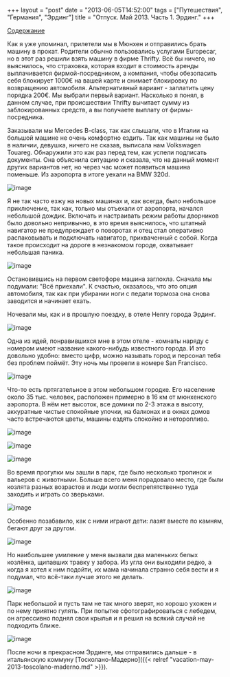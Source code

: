 +++
layout = "post"
date = "2013-06-05T14:52:00"
tags = ["Путешествия", "Германия", "Эрдинг"]
title = "Отпуск. Май 2013. Часть 1. Эрдинг."
+++

[Содержание](http://theuniversearound.tumblr.com/blog/52147636517/2013)

Как я уже упоминал, прилетели мы в Мюнхен и отправились брать машину в прокат. Родители обычно пользовались услугами Europecar, но в этот раз решили взять машину в фирме Thrifty. Всё бы ничего, но выяснилось, что страховка, которая входит в стоимость аренды выплачивается фирмой-посредником, а компания, чтобы обезопасить себя блокирует 1000€ на вашей карте и снимает блокировку по возвращению автомобиля. Альтернативный вариант - заплатить цену порядка 200€. Мы выбрали первый вариант. Насколько я понял, в данном случае, при происшествии Thrifty вычитает сумму из заблокированных средств, а вы получаете выплату от фирмы-посредника.

Заказывали мы Mercedes B-class, так как слышали, что в Италии на большой машине не очень комфортно ездить. Так как машины не было в наличии, девушка, ничего не сказав, выписала нам Volkswagen Touareg. Обнаружили это как раз перед тем, как успели подписать документы. Она объяснила ситуацию и сказала, что на данный момент других вариантов нет, но через час может появиться машина поменьше. Из аэропорта в итоге уехали на BMW 320d.

![image](/blog/2013/06/vacation-may-2013-erding-1.jpg)

Я не так часто езжу на новых машинах и, как всегда, было небольшое приключение, так как, только мы отъехали от аэропорта, начался небольшой дождик. Включать и настраивать режим работы дворников было довольно непривычно, в это время выяснилось, что штатный навигатор не предупреждает о поворотах и отец стал оперативно распаковывать и подключать навигатор, прихваченный с собой. Когда такое происходит на дороге в незнакомом городе, охватывает небольшая паника. 

![image](/blog/2013/06/vacation-may-2013-erding-2.jpg)

Остановившись на первом светофоре машина заглохла. Сначала мы подумали: "Всё приехали". К счастью, оказалось, что это опция автомобиля, так как при убирании ноги с педали тормоза она снова заводится и начинает ехать.

Ночевали мы, как и в прошлую поездку, в отеле Henry города Эрдинг. 

![image](/blog/2013/06/vacation-may-2013-erding-3.jpg)

Одна из идей, понравившихся мне в этом отеле - комнаты наряду с номером имеют название какого-нибудь известного города. И это довольно удобно: вместо цифр, можно называть город и персонал тебя без проблем поймёт. Эту ночь мы провели в номере San Francisco.

![image](/blog/2013/06/vacation-may-2013-erding-4.jpg)

Что-то есть пртягательное в этом небольшом городке. Его население около 35 тыс. человек, расположен примерно в 16 км от мюнхенского аэропорта. В нём нет высоток, все домики по 2-3 этажа в высоту, аккуратные чистые спокойные улочки, на балконах и в окнах домов часто встречаются цветы, машины ездять спокойно и неторопливо.

![image](/blog/2013/06/vacation-may-2013-erding-5.jpg)

![image](/blog/2013/06/vacation-may-2013-erding-6.jpg)

![image](/blog/2013/06/vacation-may-2013-erding-7.jpg)

Во время прогулки мы зашли в парк, где было несколько тропинок и вальеров с животными. Больше всего меня порадовало место, где были козлята разных возрастов и люди могли беспрепятственно туда заходить и играть со зверьками. 

![image](/blog/2013/06/vacation-may-2013-erding-8.jpg)

Особенно позабавило, как с ними играют дети: лазят вместе по камням, бегают друг за другом.

![image](/blog/2013/06/vacation-may-2013-erding-9.jpg)

Но наибольшее умиление у меня вызвали два маленьких белых козлёнка, щипавших травку у забора. Из угла они выходили редко, а когда я хотел к ним подойти, их мама начинала странно себя вести и я подумал, что всё-таки лучше этого не делать.

![image](/blog/2013/06/vacation-may-2013-erding-10.jpg)

Парк небольшой и пусть там не так много зверят, но хорошо ухожен и по нему приятно гулять. При попытке сфотографироваться с лебедем, он агрессивно поднял свои крылья и я решил на всякий случай не подходить ближе.

![image](/blog/2013/06/vacation-may-2013-erding-11.jpg)

После ночи в прекрасном Эрдинге, мы отправились дальше - в итальянскую коммуну [Тосколано-Мадерно]({{< relref "vacation-may-2013-toscolano-maderno.md" >}}).